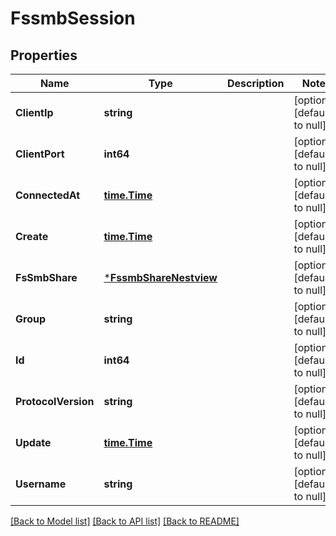 # FssmbSession

## Properties
Name | Type | Description | Notes
------------ | ------------- | ------------- | -------------
**ClientIp** | **string** |  | [optional] [default to null]
**ClientPort** | **int64** |  | [optional] [default to null]
**ConnectedAt** | [**time.Time**](time.Time.md) |  | [optional] [default to null]
**Create** | [**time.Time**](time.Time.md) |  | [optional] [default to null]
**FsSmbShare** | [***FssmbShareNestview**](FSSMBShare_Nestview.md) |  | [optional] [default to null]
**Group** | **string** |  | [optional] [default to null]
**Id** | **int64** |  | [optional] [default to null]
**ProtocolVersion** | **string** |  | [optional] [default to null]
**Update** | [**time.Time**](time.Time.md) |  | [optional] [default to null]
**Username** | **string** |  | [optional] [default to null]

[[Back to Model list]](../README.md#documentation-for-models) [[Back to API list]](../README.md#documentation-for-api-endpoints) [[Back to README]](../README.md)


